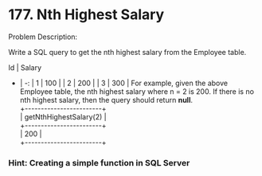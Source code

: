 # 177. Nth Highest Salary

Problem Description:

Write a SQL query to get the nth highest salary from the Employee table.

Id | Salary
- | -:
| 1  | 100    |
| 2  | 200    |
| 3  | 300    |
For example, given the above Employee table, the nth highest salary where n = 2 is 200. If there is no nth highest salary, then the query should return __null__.
<br>+------------------------+
<br>| getNthHighestSalary(2) |
<br>+------------------------+
<br>| 200                   |
<br>+------------------------+


### Hint: Creating a simple function in SQL Server

